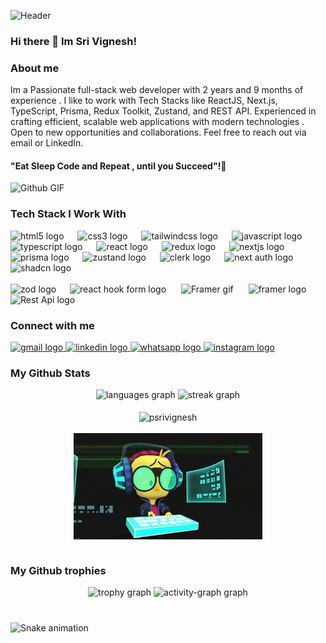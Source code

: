 ![Header](https://res.cloudinary.com/djndliwao/image/upload/v1713442984/gbq3jpyuxtlm2aqikmj5.png)
### Hi there 👋 Im Sri Vignesh!

### About me  

 Im a Passionate full-stack web developer with 2 years and 9 months of experience . I like to work with Tech Stacks like ReactJS, Next.js, TypeScript, Prisma, Redux Toolkit, Zustand, and REST API. Experienced in crafting efficient, 
 scalable web applications with modern technologies . Open to new opportunities and collaborations. Feel free to reach out via email or LinkedIn.

 #### "Eat Sleep Code and Repeat , until you Succeed"!👋

 ![Github GIF](https://github.com/PSriVignesH/PSriVignesH/assets/111482290/90a7ebd7-5cd9-4ef6-83d1-1a9460ae22c7)


### Tech Stack I Work With

<div align="left">
  <img src="https://cdn.jsdelivr.net/gh/devicons/devicon/icons/html5/html5-original.svg" height="36" alt="html5 logo"  />
  <img width="14" />
  <img src="https://cdn.jsdelivr.net/gh/devicons/devicon/icons/css3/css3-original.svg" height="36" alt="css3 logo"  />
  <img width="14" />
  <img src="https://cdn.simpleicons.org/tailwindcss/06B6D4" height="36" alt="tailwindcss logo"  />
  <img width="14" />
  <img src="https://skillicons.dev/icons?i=js" height="36" alt="javascript logo"  />
  <img width="14" />
  <img src="https://skillicons.dev/icons?i=ts" height="36" alt="typescript logo"  />
  <img width="14" />
  <img src="https://cdn.simpleicons.org/react/61DAFB" height="36" alt="react logo"  />
  <img width="14" />
  <img src="https://cdn.simpleicons.org/redux/764ABC" height="36" alt="redux logo"  />
  <img width="14" />
  <img src="https://skillicons.dev/icons?i=nextjs" height="36" alt="nextjs logo"  />
  <img width="14" />
  <img src="https://skillicons.dev/icons?i=prisma" height="36" alt="prisma logo"  />
  <img width="14" />
  <img src="https://res.cloudinary.com/djndliwao/image/upload/v1713442452/jprrfndy27ypdclevgek.png" height="40" alt="zustand logo"  />
  <img width="14" />
  <img src=https://res.cloudinary.com/djndliwao/image/upload/v1728381617/loxam5ryejuxc0mhg6be.png" height="36" alt="clerk logo"  />
  <img width="14" />
  <img src="https://res.cloudinary.com/djndliwao/image/upload/v1713442372/pabwfdkczxvnp8kmvhiw.png" height="36" alt="next auth logo"  />
  <img width="14" />
  <img src="https://res.cloudinary.com/djndliwao/image/upload/v1713442655/y666cfnkymbeackmttyh.png" height="36" alt="shadcn logo"  />
  <img width="14" />
  <br/>
  <br/>
  <img src="https://res.cloudinary.com/djndliwao/image/upload/v1728381979/rfkcx0ameskzujatmkye.svg" height="36" alt="zod logo"  />
  <img width="14" />
  <img src="https://res.cloudinary.com/djndliwao/image/upload/v1713442541/qvdovw9cj6uh7sgs0tn8.png" height="36" alt="react hook form logo"  />
  <img width="16" />
   <img src="https://res.cloudinary.com/djndliwao/image/upload/v1713442810/nhep06szrxeixtr7a7tp.gif" height="36" alt="Framer gif"  />
  <img width="16" />
   <img src="https://res.cloudinary.com/djndliwao/image/upload/v1713442863/nl7neba9caehvzudr9i6.png" height="36" alt="framer logo"  />
  <img width="16" />
 <img src="https://res.cloudinary.com/djndliwao/image/upload/v1713442919/mnvgc91hhjow9vrzp2uk.png" height="36" alt="Rest Api logo"  />
  <img width="16" />
</div>

### Connect with me 

<div align="left">
  <a href="mailto:srivigneshdev@gmail.com" target="_blank">
    <img src="https://img.shields.io/static/v1?message=Gmail&logo=gmail&label=&color=D14836&logoColor=white&labelColor=&style=for-the-badge" height="35" alt="gmail logo"  />
  </a>
  <a href="https://www.linkedin.com/in/sri-vignesh-p-931671221" target="_blank">
    <img src="https://img.shields.io/static/v1?message=LinkedIn&logo=linkedin&label=&color=0077B5&logoColor=white&labelColor=&style=for-the-badge" height="35" alt="linkedin logo"  />
  </a>
  <a href="https://wa.me/6381043074" target="_blank">
    <img src="https://img.shields.io/static/v1?message=Whatsapp&logo=whatsapp&label=&color=25D366&logoColor=white&labelColor=&style=for-the-badge" height="35" alt="whatsapp logo"  />
  </a>
  <a href="https://www.instagram.com/__srivignesh__" target="_blank">
    <img src="https://img.shields.io/static/v1?message=Instagram&logo=instagram&label=&color=E4405F&logoColor=white&labelColor=&style=for-the-badge" height="35" alt="instagram logo"  />
  </a>
</div>

### My Github Stats

<div align="center" >
  <img src="https://github-readme-stats.vercel.app/api/top-langs?username=PSriVignesH&locale=en&hide_title=false&layout=compact&card_width=320&langs_count=5&theme=dracula&hide_border=false&order=2" height="150" alt="languages graph"  />
  <img src="https://streak-stats.demolab.com?user=PSriVignesH&locale=en&mode=daily&theme=dracula&hide_border=false&border_radius=5&order=3" height="150" alt="streak graph"  /> 
 <br/>
 <br/>
  <img align="center" src="https://github-readme-stats.vercel.app/api?username=psrivignesh&show_icons=true&theme=dracula&locale=en" alt="psrivignesh" />
  <br/>
 <br/>
  <img  align="center" src="./giphy.gif"  height="170" alt="gif"/>
 <br/>
</div>

 <br/>
 
### My Github trophies 

   <div align="center">
  <img src="https://github-profile-trophy.vercel.app?username=PSriVignesH&theme=dracula&column=-1&row=1&margin-w=8&margin-h=8&no-bg=false&no-frame=false&order=4" height="150" alt="trophy graph"  />
  <img src="https://github-readme-activity-graph.vercel.app/graph?username=PSriVignesH&radius=16&theme=react&area=true&order=5" height="300" alt="activity-graph graph"  />
  </div>
  
###
<br clear="both">

<img src="https://res.cloudinary.com/djndliwao/image/upload/v1713443319/ifsfr0boi3vlrtl8dvox.svg" alt="Snake animation" />



